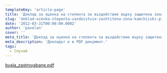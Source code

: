 ```yaml
---
templateKey: 'article-page'
title: 'Доклад за оценка на степента за въздействие върху защитена зона "Камчийски пясъци" от плана за строителство в землището на община Бяла'
slug: 'doklad-ocenka-stepenta-vazdeistvie-zashtitena-zona-kamchiiski-piasaci'
date: '2012-03-31T00:00:00.000Z'
author: 'pavelan'
cover: ''
meta_title: 'Доклад за оценка на степента за въздействие върху защитена зона "Камчийски пясъци" от плана за строителство в землището на община Бяла'
meta_description: 'Докладът е в PDF документ.'
tags:
  - Случай
---
```


[byala_zastroyabane.pdf](/files/byala_zastroyabane.pdf)
